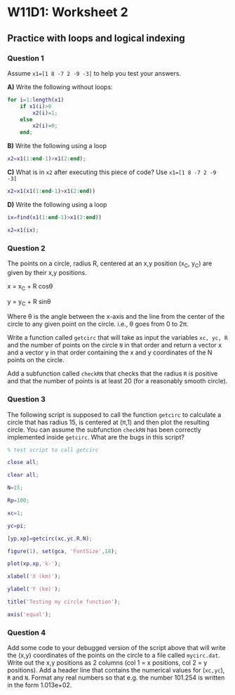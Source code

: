 # W11D1: Worksheet 2

## Practice with loops and logical indexing

### Question 1

Assume ```x1=[1 8 -7 2 -9 -3]``` to help you test your answers.

**A)** Write the following without loops:

```matlab
for i=1:length(x1)
    if x1(i)>0
        x2(i)=1;
    else
        x2(i)=0;
    end;
```

**B)** Write the following using a loop

```matlab
x2=x1(1:end-1)>x1(2:end);
```

**C)** What is in ```x2``` after executing this piece of code? Use ```x1=[1 8 -7 2 -9 -3]```

```matlab
x2=x1(x1(1:end-1)>x1(2:end))
```

**D)** Write the following using a loop

```matlab
ix=find(x1(1:end-1)>x1(2:end))

x2=x1(ix);
```

### Question 2

The points on a circle, radius R, centered at an x,y
position (x<sub>C</sub>, y<sub>C</sub>) are given by their x,y
positions.

x = x<sub>C</sub> + R cosθ

y = y<sub>C</sub> + R sinθ

Where θ is the angle between the x-axis and the line from the center of
the circle to any given point on the circle. i.e., θ goes from 0 to 2π.

Write a function called ```getcirc``` that will take as input the variables
```xc, yc, R``` and the number of points on the circle ```N``` in that order and
return a vector x and a vector y in that order containing the x and y
coordinates of the N points on the circle.

Add a subfunction called ```checkRN``` that checks that the radius ```R``` is
positive and that the number of points is at least 20 (for a reasonably
smooth circle).

### Question 3

The following script is supposed to call the function
```getcirc``` to calculate a circle that has radius 15, is centered at (π,1)
and then plot the resulting circle. You can assume the subfunction
```checkRN``` has been correctly implemented inside ```getcirc```. What are the bugs
in this script?

```matlab
% test script to call getcirc

close all;

clear all;

N=15;

Rp=100;

xc=1;

yc=pi;

[yp,xp]=getcirc(xc,yc,R,N);

figure(1), set(gca, 'FontSize',18);

plot(xp,xp,'k-');

xlabel('X (km)');

ylabel('Y (km)');

title('Testing my circle function');

axis('equal');
```

### Question 4

Add some code to your debugged version of the script
above that will write the (x,y) coordinates of the points on the circle
to a file called ```mycirc.dat```. Write out the x,y positions as 2 columns
(col 1 = x positions, col 2 = y positions). Add a header line that
contains the numerical values for (```xc,yc```), ```R``` and ```N```. Format any real
numbers so that e.g. the number 101.254 is written in the form
1.013e+02.
